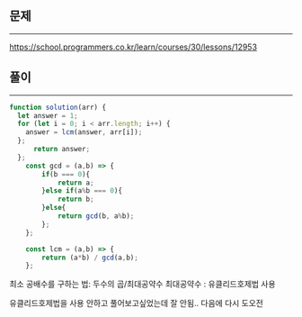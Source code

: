 ## 문제
---
https://school.programmers.co.kr/learn/courses/30/lessons/12953

## 풀이
----
```jsx
function solution(arr) {
  let answer = 1;
  for (let i = 0; i < arr.length; i++) {
    answer = lcm(answer, arr[i]);
  };
      return answer;
  };
    const gcd = (a,b) => {
        if(b === 0){
            return a;
        }else if(a%b === 0){
            return b;
        }else{
            return gcd(b, a%b);
        };
    };

    const lcm = (a,b) => {
        return (a*b) / gcd(a,b);
    };
```
최소 공배수를 구하는 법: 두수의 곱/최대공약수
최대공약수 : 유클리드호제법 사용

유클리드호제법을 사용 안하고 풀어보고싶었는데 잘 안됨.. 다음에 다시 도오전
